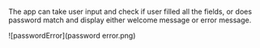 The app can take user input and check if user filled all the fields, or does password match and display either
welcome message or error message.

![passwordError](password error.png)
